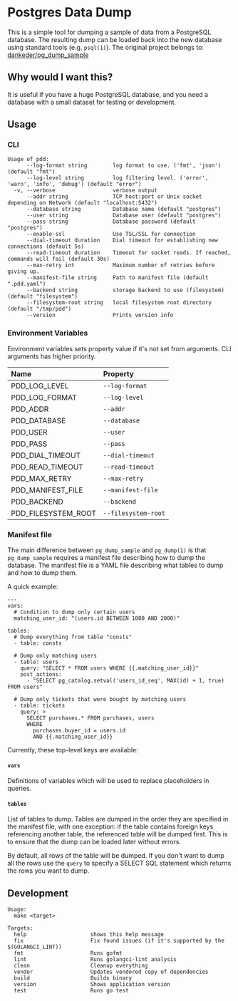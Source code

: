 # Postgres Data Dump

This is a simple tool for dumping a sample of data from a PostgreSQL database.
The resulting dump can be loaded back into the new database using standard tools
(e.g. `psql(1)`). The original project belongs to: [dankeder/pg_dump_sample](https://github.com/dankeder/pg_dump_sample)

## Why would I want this?

It is useful if you have a huge PostgreSQL database, and you need a
database with a small dataset for testing or development.

## Usage

### CLI

```
Usage of pdd:
      --log-format string        log format to use. ('fmt', 'json') (default "fmt")
      --log-level string         log filtering level. ('error', 'warn', 'info', 'debug') (default "error")
  -v, --verbose                  verbose output
      --addr string              TCP host:port or Unix socket depending on Network (default "localhost:5432")
      --database string          Database name (default "postgres")
      --user string              Database user (default "postgres")
      --pass string              Database password (default "postgres")
      --enable-ssl               Use TSL/SSL for connection                      
      --dial-timeout duration    Dial timeout for establishing new connections (default 5s)
      --read-timeout duration    Timeout for socket reads. If reached, commands will fail (default 30s)
      --max-retry int            Maximum number of retries before giving up.
      --manifest-file string     Path to manifest file (default ".pdd.yaml")
      --backend string           storage backend to use (filesystem) (default "filesystem")
      --filesystem-root string   local filesystem root directory (default "/tmp/pdd")
      --version                  Prints version info
```


### Environment Variables

Environment variables sets property value if it's not set from arguments. CLI arguments has higher priority.

| Name | Property |
|:---|:---|
| PDD_LOG_LEVEL | `--log-format` |
| PDD_LOG_FORMAT | `--log-level` |
| PDD_ADDR | `--addr` |
| PDD_DATABASE | `--database` |
| PDD_USER | `--user` |
| PDD_PASS | `--pass` |
| PDD_DIAL_TIMEOUT | `--dial-timeout` |
| PDD_READ_TIMEOUT | `--read-timeout` |
| PDD_MAX_RETRY | `--max-retry` |
| PDD_MANIFEST_FILE | `--manifest-file` |
| PDD_BACKEND | `--backend` |
| PDD_FILESYSTEM_ROOT | `--filesystem-root` |

### Manifest file

The main difference between `pg_dump_sample` and `pg_dump(1)` is that
`pg_dump_sample` requires a manifest file describing how to dump the database.
The manifest file is a YAML file describing what tables to dump and how to dump
them.

A quick example:

    ---
    vars:
      # Condition to dump only certain users
      matching_user_id: "(users.id BETWEEN 1000 AND 2000)"

    tables:
      # Dump everything from table "consts"
      - table: consts

      # Dump only matching users
      - table: users
        query: "SELECT * FROM users WHERE {{.matching_user_id}}"
        post_actions:
          - "SELECT pg_catalog.setval('users_id_seq', MAX(id) + 1, true) FROM users"

      # Dump only tickets that were bought by matching users
      - table: tickets
        query: >
          SELECT purchases.* FROM purchases, users
          WHERE
            purchases.buyer_id = users.id
            AND {{.matching_user_id}}


Currently, these top-level keys are available:

#### `vars`

Definitions of variables which will be used to replace placeholders in queries.

#### `tables`

List of tables to dump. Tables are dumped in the order they are specified in the
manifest file, with one exception: if the table contains foreign keys
referencing another table, the referenced table will be dumped first. This is to
ensure that the dump can be loaded later without errors.

By default, all rows of the table will be dumped. If you don't want to dump all
the rows use the `query` to specify a SELECT SQL statement which returns the
rows you want to dump.

## Development 

```
Usage:
  make <target>

Targets:
  help                    shows this help message
  fix                     Fix found issues (if it's supported by the $(GOLANGCI_LINT))
  fmt                     Runs gofmt
  lint                    Runs golangci-lint analysis
  clean                   Cleanup everything
  vendor                  Updates vendored copy of dependencies
  build                   Builds binary
  version                 Shows application version
  test                    Runs go test
```
